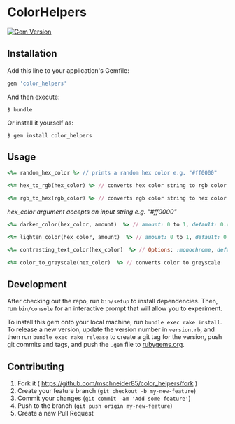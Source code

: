 # ColorHelpers
[<img src="https://badge.fury.io/rb/color_helpers.svg" alt="Gem Version" />](https://rubygems.org/gems/color_helpers)

## Installation

Add this line to your application's Gemfile:

```ruby
gem 'color_helpers'
```

And then execute:

    $ bundle

Or install it yourself as:

    $ gem install color_helpers

## Usage

```ruby
<%= random_hex_color %> // prints a random hex color e.g. "#ff0000"
```
```ruby
<%= hex_to_rgb(hex_color) %> // converts hex color string to rgb color string
```
```ruby
<%= rgb_to_hex(rgb_color) %> // converts rgb color string to hex color string
```
_hex_color argument accepts an input string e.g. "#ff0000"_
```ruby
<%= darken_color(hex_color, amount)  %> // amount: 0 to 1, default: 0.4
```
```ruby
<%= lighten_color(hex_color, amount)  %> // amount: 0 to 1, default: 0.6
```
```ruby
<%= contrasting_text_color(hex_color)  %> // Options: :monochrome, default: false
```
```ruby
<%= color_to_grayscale(hex_color)  %> // converts color to greyscale
```

## Development

After checking out the repo, run `bin/setup` to install dependencies. Then, run `bin/console` for an interactive prompt that will allow you to experiment.

To install this gem onto your local machine, run `bundle exec rake install`. To release a new version, update the version number in `version.rb`, and then run `bundle exec rake release` to create a git tag for the version, push git commits and tags, and push the `.gem` file to [rubygems.org](https://rubygems.org).

## Contributing

1. Fork it ( https://github.com/mschneider85/color_helpers/fork )
2. Create your feature branch (`git checkout -b my-new-feature`)
3. Commit your changes (`git commit -am 'Add some feature'`)
4. Push to the branch (`git push origin my-new-feature`)
5. Create a new Pull Request
